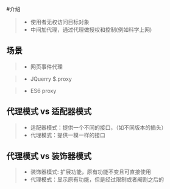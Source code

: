 #介绍

> - 使用者无权访问目标对象
> - 中间加代理，通过代理做授权和控制(例如科学上网)

<!-- 示例：科学上网，明星经纪人 -->

## 场景

> - 网页事件代理

<!-- 子元素的点击事件由父元素代理 -->

> - JQuerry \$.proxy

<!--
$("#div1").click(function(){
  // this符合期望
  $(this).addClass("red")
})

$("#div1").click(function(){
  setTimeout(function(){
    // this不符合期望
    $(this).addClass("red")
  },100)
})
 -->

 <!-- 可以用如下方式解决
 $("#div1").click(function(){
  // this符合期望
  $(this).addClass("red")
})

$("#div1").click(function(){
  var _this = this;
  setTimeout(function(){
    // _this符合期望
    $(_this).addClass("red")
  },100)
})
  -->

<!-- 但是推荐使用$.proxy 来解决，这样就少定义一个变量
$("#div1").click(function(){
  var _this = this;
  setTimeout($.proxy(function(){
    // this符合期望
    $(this).addClass("red")
  },this),100)
})
 -->

> - ES6 proxy

<!-- 明星经纪人
// 明星

let star = {
name:"张 xx",
age:25,
phone:'15138971750'
}

//经纪人
let agent = new Proxy(star,{
  get: function(targe,key){
    if(key ==="phone"){
    //返回经纪人自己的手机号码
      return "188888888***"
    }
    if(key==="price"){
       // 明星不报价，经纪人报价
      return 120000
    }
    return targe[key]
  },
  set: function(target,key,val){
    if(key ==="customPrice"){
      if(val<100000){
        throw new Error("价格太低")
      }else {
        taget[key] = val
        return true
      }
    }
  }
})


-->

## 代理模式 vs 适配器模式

> - 适配器模式：提供一个不同的接口，（如不同版本的插头）
> - 代理模式：提供一模一样的接口

## 代理模式 vs 装饰器模式

> - 装饰器模式: 扩展功能，原有功能不变且可直接使用
> - 代理模式：显示原有功能，但是经过限制或者阉割之后的
